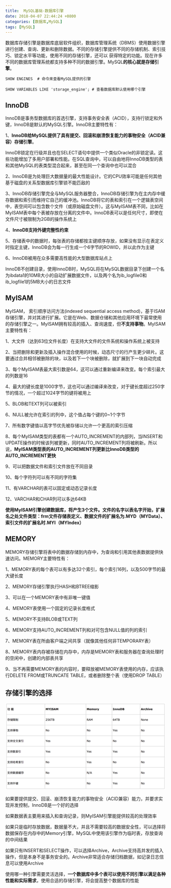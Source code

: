 ```yaml
---
title:  MySQL基础-数据库引擎
date: 2018-04-07 22:44:24 +0800
categories: [数据库,MySQL]
tags: [MySQL]
---
```

数据库存储引擎是数据库底层软件组织，数据库管理系统（DBMS）使用数据引擎进行创建、查询、更新和删除数据。不同的存储引擎提供不同的存储机制、索引技巧、锁定水平等功能，使用不同的存储引擎，还可以 获得特定的功能。现在许多不同的数据库管理系统都支持多种不同的数据引擎。MySQL**的核心就是存储引擎**。

```mysql
SHOW ENGINES  # 命令来查看MySQL提供的引擎

SHOW VARIABLES LIKE 'storage_engine'; # 查看数据库默认使用哪个引擎
```



## InnoDB

InnoDB是事务型数据库的首选引擎，支持事务安全表（ACID），支持行锁定和外键，InnoDB是默认的MySQL引擎。InnoDB主要特性有：

1、**InnoDB给MySQL提供了具有提交、回滚和崩溃恢复能力的事物安全（ACID兼容）存储引擎**。

​	InnoDB锁定在行级并且也在SELECT语句中提供一个类似Oracle的非锁定读。这些功能增加了多用户部署和性能。在SQL查询中，可以自由地将InnoDB类型的表和其他MySQL的表类型混合起来，甚至在同一个查询中也可以混合

2、InnoDB是为处理巨大数据量的最大性能设计。它的CPU效率可能是任何其他基于磁盘的关系型数据库引擎锁不能匹敌的

3、InnoDB存储引擎完全与MySQL服务器整合，InnoDB存储引擎为在主内存中缓存数据和索引而维持它自己的缓冲池。InnoDB将它的表和索引在一个逻辑表空间中，表空间可以包含数个文件（或原始磁盘文件）。这与MyISAM表不同，比如在MyISAM表中每个表被存放在分离的文件中。InnoDB表可以是任何尺寸，即使在文件尺寸被限制为2GB的操作系统上

4、**InnoDB支持外键完整性约束**

5、存储表中的数据时，每张表的存储都按主键顺序存放，如果没有显示在表定义时指定主键，InnoDB会为每一行生成一个6字节的ROWID，并以此作为主键

6、InnoDB被用在众多需要高性能的大型数据库站点上

InnoDB不创建目录，使用InnoDB时，MySQL将在MySQL数据目录下创建一个名为ibdata1的10MB大小的自动扩展数据文件，以及两个名为ib_logfile0和ib_logfile1的5MB大小的日志文件



## MyISAM

MyISAM， 索引顺序访问方法(indexed sequential access method)，基于ISAM存储引擎，并对其进行扩展。它是在Web、数据仓储和其他应用环境下最常使用的存储引擎之一。MyISAM拥有较高的插入、查询速度，但**不支持事物**。MyISAM主要特性有：

1、大文件（达到63位文件长度）在支持大文件的文件系统和操作系统上被支持

2、当把删除和更新及插入操作混合使用的时候，动态尺寸的行产生更少碎片。这要通过合并相邻被删除的块，以及若下一个块被删除，就扩展到下一块自动完成

3、每个MyISAM表最大索引数是64，这可以通过重新编译来改变。每个索引最大的列数是16

4、最大的键长度是1000字节，这也可以通过编译来改变，对于键长度超过250字节的情况，一个超过1024字节的键将被用上

5、BLOB和TEXT列可以被索引

6、NULL被允许在索引的列中，这个值占每个键的0~1个字节

7、所有数字键值以高字节优先被存储以允许一个更高的索引压缩

8、每个MyISAM类型的表都有一个AUTO_INCREMENT的内部列，当INSERT和UPDATE操作的时候该列被更新，同时AUTO_INCREMENT列将被刷新。所以说，**MyISAM类型表的AUTO_INCREMENT列更新比InnoDB类型的AUTO_INCREMENT更快**

9、可以把数据文件和索引文件放在不同目录

10、每个字符列可以有不同的字符集

11、有VARCHAR的表可以固定或动态记录长度

12、VARCHAR和CHAR列可以多达64KB

**使用MyISAM引擎创建数据库，将产生3个文件。文件的名字以表名字开始，扩展名之处文件类型：frm文件存储表定义、数据文件的扩展名为.MYD（MYData）、索引文件的扩展名时.MYI（MYIndex）**



## MEMORY

MEMORY存储引擎将表中的数据存储到内存中，为查询和引用其他表数据提供快速访问。MEMORY主要特性有：

1、MEMORY表的每个表可以有多达32个索引，每个索引16列，以及500字节的最大键长度

2、MEMORY存储引擎执行HASH和BTREE缩影

3、可以在一个MEMORY表中有非唯一键值

4、MEMORY表使用一个固定的记录长度格式

5、MEMORY不支持BLOB或TEXT列

6、MEMORY支持AUTO_INCREMENT列和对可包含NULL值的列的索引

7、MEMORY表在所由客户端之间共享（就像其他任何非TEMPORARY表）

8、MEMORY表内存被存储在内存中，内存是MEMORY表和服务器在查询处理时的空闲中，创建的内部表共享

9、当不再需要MEMORY表的内容时，要释放被MEMORY表使用的内存，应该执行DELETE FROM或TRUNCATE TABLE，或者删除整个表（使用DROP TABLE）



## 存储引擎的选择

![](/refer/mysql存储引擎.png)

如果要提供提交、回滚、崩溃恢复能力的事物安全（ACID兼容）能力，并要求实现并发控制，InnoDB是一个好的选择

如果数据表主要用来插入和查询记录，则MyISAM引擎能提供较高的处理效率

如果只是临时存放数据，数据量不大，并且不需要较高的数据安全性，可以选择将数据保存在内存中的Memory引擎，MySQL中使用该引擎作为临时表，存放查询的中间结果

如果只有INSERT和SELECT操作，可以选择Archive，Archive支持高并发的插入操作，但是本身不是事务安全的。Archive非常适合存储归档数据，如记录日志信息可以使用Archive

使用哪一种引擎需要灵活选择，**一个数据库中多个表可以使用不同引擎以满足各种性能和实际需求**，使用合适的存储引擎，将会提高整个数据库的性能